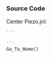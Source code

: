 <!-- content below automatically generated by doc_jnl.py -->
### Source Code
Center Piezo.jnl:
```python
'''

'''
Go_To_Home()
```
